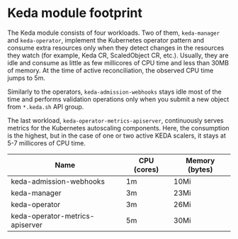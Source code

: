 # Keda module footprint

The Keda module consists of four workloads.
Two of them, `keda-manager` and `keda-operator`, implement the Kubernetes operator pattern and consume extra resources only when they detect changes in the resources they watch (for example, Keda CR, ScaledObject CR, etc.). Usually, they are idle and consume as little as few millicores of CPU time and less than 30MB of memory. At the time of active reconciliation, the observed CPU time jumps to 5m.

Similarly to the operators, `keda-admission-webhooks` stays idle most of the time and performs validation operations only when you submit a new object from `*.keda.sh` API group.

The last workload, `keda-operator-metrics-apiserver`, continuously serves metrics for the Kubernetes autoscaling components. Here, the consumption is the highest, but in the case of one or two active KEDA scalers, it stays at 5-7 millicores of CPU time.


| Name                            | CPU (cores) | Memory (bytes) |
|---------------------------------|-------------|----------------|
| keda-admission-webhooks         | 1m          | 10Mi           |
| keda-manager                    | 3m          | 23Mi           |
| keda-operator                   | 3m          | 26Mi           |
| keda-operator-metrics-apiserver | 5m          | 30Mi           |